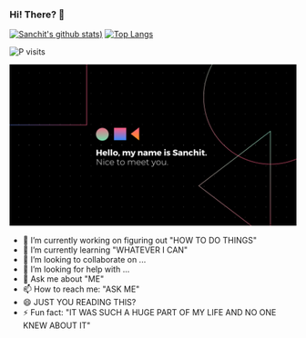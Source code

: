 ### Hi! There? 👋

[![Sanchit's github stats](https://github-readme-stats.vercel.app/api?username=Sanchitraina1999&theme=dark&show_icons=true))](https://github.com/Sanchitraina1999)
[![Top Langs](https://github-readme-stats.vercel.app/api/top-langs/?username=Sanchitraina1999&theme=react&layout=compact)](https://github.com/Sanchitraina1999)

<p align="left"> <img src="https://komarev.com/ghpvc/?username=Sanchitraina1999" alt="P visits" /> </p>

![Code](https://github.com/Sanchitraina1999/Sanchitraina1999/blob/master/banner.png?raw=true)

- 🔭 I’m currently working on figuring out "HOW TO DO THINGS"
- 🌱 I’m currently learning "WHATEVER I CAN"
- 👯 I’m looking to collaborate on ...
- 🤔 I’m looking for help with ...
- 💬 Ask me about "ME"
- 📫 How to reach me: "ASK ME"
- 😄 JUST YOU READING THIS?
- ⚡ Fun fact: "IT WAS SUCH A HUGE PART OF MY LIFE AND NO ONE KNEW ABOUT IT"
